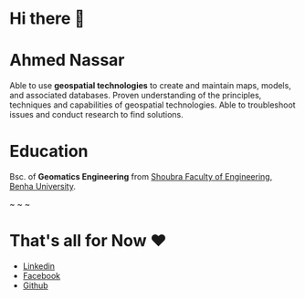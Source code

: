 # Hi there 👋

# **Ahmed Nassar**

Able to use **geospatial technologies** to create and maintain maps, models, and associated databases. Proven understanding of the principles, techniques and capabilities of geospatial technologies. Able to troubleshoot issues and conduct research to find solutions.


# Education

Bsc. of **Geomatics Engineering** from [Shoubra Faculty of Engineering, Benha University](http://feng.bu.edu.eg/).

~
~
~


# That's all for Now ❤️



 - [Linkedin](https://www.linkedin.com/in/ahm9d/)
 - [Facebook](https://web.facebook.com/nasxsar/)
 - [Github](https://github.com/nasxsar)






<!--
**nasxsar/nasxsar** is a ✨ _special_ ✨ repository because its `README.md` (this file) appears on your GitHub profile.

Here are some ideas to get you started:

- 🔭 I’m currently working on ...
- 🌱 I’m currently learning ...
- 👯 I’m looking to collaborate on ...
- 🤔 I’m looking for help with ...
- 💬 Ask me about ...
- 📫 How to reach me: ...
- 😄 Pronouns: ...
- ⚡ Fun fact: ...
-->
